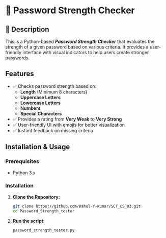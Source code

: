 # 🔐 Password Strength Checker

## 🔗 Description 
This is a Python-based ***Password Strength Checker*** that evaluates the strength of a given password based on various criteria. It provides a user-friendly interface with visual indicators to help users create stronger passwords.

## Features
- ✅ Checks password strength based on:
  - **Length** (Minimum 8 characters)
  - **Uppercase Letters**
  - **Lowercase Letters**
  - **Numbers**
  - **Special Characters**
- ✅ Provides a rating from **Very Weak** to **Very Strong**
- ✅ User-friendly UI with emojis for better visualization
- ✅ Instant feedback on missing criteria

## Installation & Usage
### Prerequisites
- Python 3.x

### Installation
1. **Clone the Repository:**
   ```bash
   git clone https://github.com/Rahul-Y-Kumar/SCT_CS_03.git
   cd Password_Strength_tester
   ```
2. **Run the script:**
   ```bash
   password_strength_tester.py
   ```



